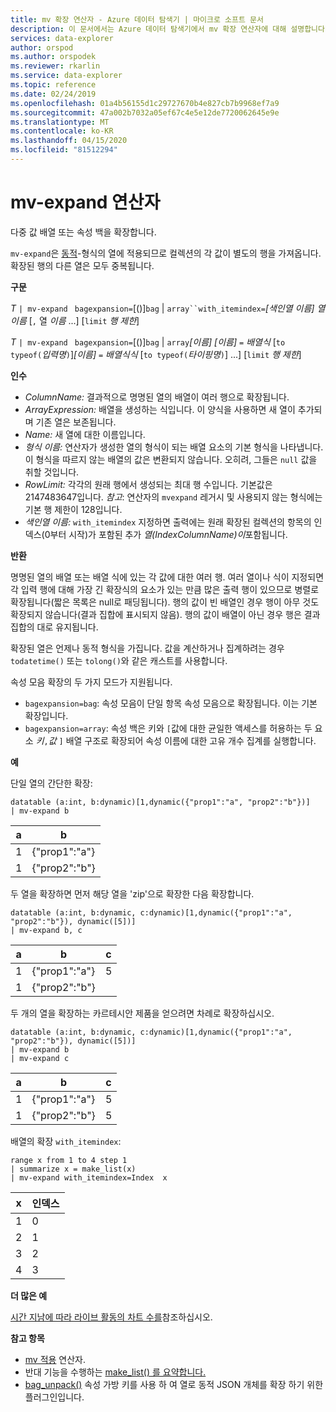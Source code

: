 ```yaml
---
title: mv 확장 연산자 - Azure 데이터 탐색기 | 마이크로 소프트 문서
description: 이 문서에서는 Azure 데이터 탐색기에서 mv 확장 연산자에 대해 설명합니다.
services: data-explorer
author: orspod
ms.author: orspodek
ms.reviewer: rkarlin
ms.service: data-explorer
ms.topic: reference
ms.date: 02/24/2019
ms.openlocfilehash: 01a4b56155d1c29727670b4e827cb7b9968ef7a9
ms.sourcegitcommit: 47a002b7032a05ef67c4e5e12de7720062645e9e
ms.translationtype: MT
ms.contentlocale: ko-KR
ms.lasthandoff: 04/15/2020
ms.locfileid: "81512294"
---
```

# <a name="mv-expand-operator"></a>mv-expand 연산자

다중 값 배열 또는 속성 백을 확장합니다.

`mv-expand`은 [동적](./scalar-data-types/dynamic.md)-형식의 열에 적용되므로 컬렉션의 각 값이 별도의 행을 가져옵니다. 확장된 행의 다른 열은 모두 중복됩니다. 

**구문**

*T* `| mv-expand ` `bagexpansion=`[()]`bag` | `array``with_itemindex=`*[색인열 이름]* *열 이름* [`,` 열 *이름* ...] [`limit` *행 제한*]

*T* `| mv-expand ` `bagexpansion=`[()]`bag` | `array`*[이름] [이름]* `=` *배열식* [`to typeof(`*입력명*`)`]*[이름]* `=` *배열식식* [`to typeof(`*타이핑명*`)`] ...] [`limit` *행 제한*]

**인수**

* *ColumnName:* 결과적으로 명명된 열의 배열이 여러 행으로 확장됩니다. 
* *ArrayExpression:* 배열을 생성하는 식입니다. 이 양식을 사용하면 새 열이 추가되며 기존 열은 보존됩니다.
* *Name:* 새 열에 대한 이름입니다.
* *형식 이름:* 연산자가 생성한 열의 형식이 되는 배열 요소의 기본 형식을 나타냅니다.
    이 형식을 따르지 않는 배열의 값은 변환되지 않습니다. 오히려, 그들은 `null` 값을 취할 것입니다.
* *RowLimit:* 각각의 원래 행에서 생성되는 최대 행 수입니다. 기본값은 2147483647입니다. 
*참고*: 연산자의 `mvexpand` 레거시 및 사용되지 않는 형식에는 기본 행 제한이 128입니다.
* *색인열 이름:* `with_itemindex` 지정하면 출력에는 원래 확장된 컬렉션의 항목의 인덱스(0부터 시작)가 포함된 추가 *열(IndexColumnName)이*포함됩니다. 

**반환**

명명된 열의 배열 또는 배열 식에 있는 각 값에 대한 여러 행.
여러 열이나 식이 지정되면 각 입력 행에 대해 가장 긴 확장식의 요소가 있는 만큼 많은 출력 행이 있으므로 병렬로 확장됩니다(짧은 목록은 null로 패딩됩니다). 행의 값이 빈 배열인 경우 행이 아무 것도 확장되지 않습니다(결과 집합에 표시되지 않음). 행의 값이 배열이 아닌 경우 행은 결과 집합의 대로 유지됩니다. 

확장된 열은 언제나 동적 형식을 가집니다. 값을 계산하거나 집계하려는 경우 `todatetime()` 또는 `tolong()`와 같은 캐스트를 사용합니다.

속성 모음 확장의 두 가지 모드가 지원됩니다.
* `bagexpansion=bag`: 속성 모음이 단일 항목 속성 모음으로 확장됩니다. 이는 기본 확장입니다.
* `bagexpansion=array`: 속성 백은 키와 `[`값에 대한 균일한 액세스를 허용하는 두 요소 *키*`,`*값* `]` 배열 구조로 확장되어 속성 이름에 대한 고유 개수 집계를 실행합니다. 

**예**

단일 열의 간단한 확장:
 ```kusto
datatable (a:int, b:dynamic)[1,dynamic({"prop1":"a", "prop2":"b"})]
| mv-expand b 
```

|a|b|
|---|---|
|1|{"prop1":"a"}|
|1|{"prop2":"b"}|


두 열을 확장하면 먼저 해당 열을 'zip'으로 확장한 다음 확장합니다.

```kusto
datatable (a:int, b:dynamic, c:dynamic)[1,dynamic({"prop1":"a", "prop2":"b"}), dynamic([5])]
| mv-expand b, c 
```

|a|b|c|
|---|---|---|
|1|{"prop1":"a"}|5|
|1|{"prop2":"b"}||

두 개의 열을 확장하는 카르테시안 제품을 얻으려면 차례로 확장하십시오.
```kusto
datatable (a:int, b:dynamic, c:dynamic)[1,dynamic({"prop1":"a", "prop2":"b"}), dynamic([5])]
| mv-expand b 
| mv-expand c
```

|a|b|c|
|---|---|---|
|1|{"prop1":"a"}|5|
|1|{"prop2":"b"}|5|


배열의 확장 `with_itemindex`:
```kusto
range x from 1 to 4 step 1 
| summarize x = make_list(x) 
| mv-expand with_itemindex=Index  x 
```

|x|인덱스|
|---|---|
|1|0|
|2|1|
|3|2|
|4|3|


**더 많은 예**

[시간 지남에 따라 라이브 활동의 차트 수를](./samples.md#concurrent-activities)참조하십시오.

**참고 항목**

- [mv 적용](./mv-applyoperator.md) 연산자.
- 반대 기능을 수행하는 [make_list() 를 요약합니다.](makelist-aggfunction.md)
- [bag_unpack()](bag-unpackplugin.md) 속성 가방 키를 사용 하 여 열로 동적 JSON 개체를 확장 하기 위한 플러그인입니다.